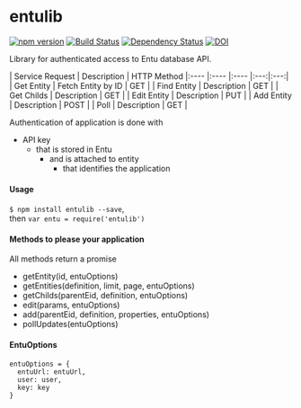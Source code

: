 entulib
=======
[![npm version](https://badge.fury.io/js/entulib.svg)](https://badge.fury.io/js/entulib)
[![Build Status](https://travis-ci.org/mitselek/entulib.svg?branch=master)](https://travis-ci.org/mitselek/entulib)
[![Dependency Status](https://david-dm.org/mitselek/entulib.svg)](https://david-dm.org/mitselek/entulib)
[![DOI](https://zenodo.org/badge/6763/mitselek/entulib.png)](http://dx.doi.org/10.5281/zenodo.12356)


Library for authenticated access to Entu database API.

| Service Request | Description | HTTP Method
|:---- |:---- |:---- |:---:|:---:|
| Get Entity | Fetch Entity by ID | GET |
| Find Entity | Description | GET |
| Get Childs | Description | GET |
| Edit Entity | Description | PUT |
| Add Entity | Description | POST |
| Poll | Description | GET |


Authentication of application is done with

  - API key
    - that is stored in Entu
      - and is attached to entity
        - that identifies the application


#### Usage
`$ npm install entulib --save`,  
then `var entu = require('entulib')`


#### Methods to please your application
All methods return a promise
- getEntity(id, entuOptions)
- getEntities(definition, limit, page, entuOptions)
- getChilds(parentEid, definition, entuOptions)
- edit(params, entuOptions)
- add(parentEid, definition, properties, entuOptions)
- pollUpdates(entuOptions)


#### EntuOptions

```
entuOptions = {
  entuUrl: entuUrl,
  user: user,
  key: key
}
```
